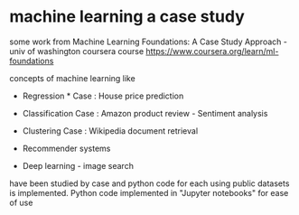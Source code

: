 # machine learning a case study
some work from Machine Learning Foundations: A Case Study Approach - univ of washington coursera course
https://www.coursera.org/learn/ml-foundations

concepts of machine learning like 

 * Regression
		* Case : House price prediction
 * Classification
		Case : Amazon product review - Sentiment analysis
 * Clustering
		Case : Wikipedia document retrieval
 * Recommender systems

 * Deep learning - image search


have been studied by case and python code for each using public datasets is implemented.
Python code implemented in "Jupyter notebooks" for ease of use